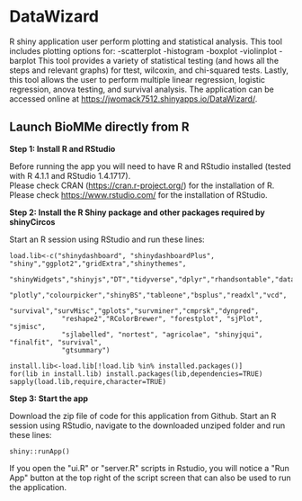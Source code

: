 # DataWizard
R shiny application user perform plotting and statistical analysis. This tool includes plotting options for:
-scatterplot
-histogram
-boxplot
-violinplot
-barplot
This tool provides a variety of statistical testing (and hows all the steps and relevant graphs) for ttest, wilcoxin, and chi-squared tests. Lastly, this tool allows the user to perform multiple linear regression, logistic regression, anova testing, and survival analysis.
The application can be accessed online at https://jwomack7512.shinyapps.io/DataWizard/. 

## Launch BioMMe directly from R 
**Step 1: Install R and RStudio**

Before running the app you will need to have R and RStudio installed (tested with R 4.1.1 and RStudio 1.4.1717).  
Please check CRAN (<a href="https://cran.r-project.org/" target="_blank">https://cran.r-project.org/</a>) for the installation of R.  
Please check <a href="https://www.rstudio.com/" target="_blank">https://www.rstudio.com/</a> for the installation of RStudio.  

**Step 2: Install the R Shiny package and other packages required by shinyCircos**

Start an R session using RStudio and run these lines:  
```
load.lib<-c("shinydashboard", "shinydashboardPlus", "shiny","ggplot2","gridExtra","shinythemes",
             "shinyWidgets","shinyjs","DT","tidyverse","dplyr","rhandsontable","data.table","ggpmisc",
             "plotly","colourpicker","shinyBS","tableone","bsplus","readxl","vcd",
             "survival","survMisc","gplots","survminer","cmprsk","dynpred", 
             "reshape2","RColorBrewer", "forestplot", "sjPlot", "sjmisc",
             "sjlabelled", "nortest", "agricolae", "shinyjqui", "finalfit", "survival",
             "gtsummary")

install.lib<-load.lib[!load.lib %in% installed.packages()]
for(lib in install.lib) install.packages(lib,dependencies=TRUE)
sapply(load.lib,require,character=TRUE)          
```

**Step 3: Start the app** 

Download the zip file of code for this application from Github. Start an R session using RStudio, navigate to the downloaded unziped folder and run these lines:  
```
shiny::runApp()  
```
If you open the "ui.R" or "server.R" scripts in Rstudio, you will notice a "Run App" button at the top right of the script screen that can also be used to run the application.
